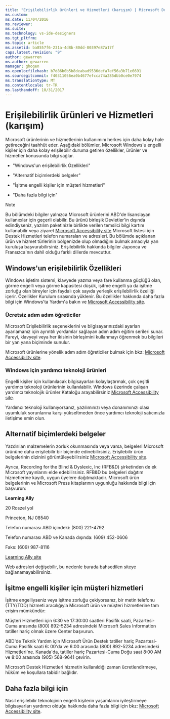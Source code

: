 ```yaml
---
title: "Erişilebilirlik ürünleri ve Hizmetleri (karışım) | Microsoft Docs"
ms.custom: 
ms.date: 11/04/2016
ms.reviewer: 
ms.suite: 
ms.technology: vs-ide-designers
ms.tgt_pltfrm: 
ms.topic: article
ms.assetid: ba8557f6-231a-4d8b-80dd-80397e87a17f
caps.latest.revision: "9"
author: gewarren
ms.author: gewarren
manager: ghogen
ms.openlocfilehash: b7d86b0b5b8deabad9536defa7ef56a3b71e6691
ms.sourcegitcommit: f40311056ea0b4677efcca74a285dbb0ce0e7974
ms.translationtype: MT
ms.contentlocale: tr-TR
ms.lasthandoff: 10/31/2017
---
```

# <a name="accessibility-products-and-services-blend"></a>Erişilebilirlik ürünleri ve Hizmetleri (karışım)
Microsoft ürünlerinin ve hizmetlerinin kullanımını herkes için daha kolay hale getireceğini taahhüt eder. Aşağıdaki bölümler, Microsoft Windows'u engelli kişiler için daha kolay erişilebilir duruma getiren özellikler, ürünler ve hizmetler konusunda bilgi sağlar.  
  
-   "Windows'un erişilebilirlik Özellikleri"  
  
-   "Alternatif biçimlerdeki belgeler"  
  
-   "İşitme engelli kişiler için müşteri hizmetleri"  
  
-   "Daha fazla bilgi için"  
  
> [!NOTE]
>  Bu bölümdeki bilgiler yalnızca Microsoft ürünlerini ABD'de lisanslayan kullanıcılar için geçerli olabilir. Bu ürünü birleşik Devletler'in dışında edindiyseniz, yazılım paketinizle birlikte verilen temsilci bilgi kartını kullanabilir veya ziyaret [Microsoft Accessibility site](http://go.microsoft.com/fwlink/?LinkID=75069) Microsoft listesi için Destek Hizmetleri telefon numaraları ve adresleri. Bu bölümde açıklanan ürün ve hizmet türlerinin bölgenizde olup olmadığını bulmak amacıyla yan kuruluşa başvurabilirsiniz. Erişilebilirlik hakkında bilgiler Japonca ve Fransızca'nın dahil olduğu farklı dillerde mevcuttur.  
  
## <a name="accessibility-features-of-windows"></a>Windows'un erişilebilirlik Özellikleri  
 Windows işletim sistemi, klavyede yazma veya fare kullanma güçlüğü olan, görme engelli veya görme kapasitesi düşük, işitme engelli ya da işitme zorluğu olan bireyler için faydalı çok sayıda yerleşik erişilebilirlik özelliği içerir. Özellikler Kurulum sırasında yüklenir. Bu özellikler hakkında daha fazla bilgi için Windows'ta Yardım'a bakın ve [Microsoft Accessibility site](http://go.microsoft.com/fwlink/?LinkID=75069).  
  
### <a name="free-step-by-step-tutorials"></a>Ücretsiz adım adım öğreticiler  
 Microsoft Erişilebilirlik seçeneklerini ve bilgisayarınızdaki ayarları ayarlamanız için ayrıntılı yordamlar sağlayan adım adım eğitim serileri sunar. Fareyi, klavyeyi veya her ikisinin birleşimini kullanmayı öğrenmek bu bilgileri bir yan yana biçiminde sunulur.  
  
 Microsoft ürünlerine yönelik adım adım öğreticiler bulmak için bkz: [Microsoft Accessibility site](http://go.microsoft.com/fwlink/?LinkID=75069).  
  
### <a name="assistive-technology-products-for-windows"></a>Windows için yardımcı teknoloji ürünleri  
 Engelli kişiler için kullanılacak bilgisayarları kolaylaştırmak, çok çeşitli yardımcı teknoloji ürünlerinin kullanılabilir. Windows üzerinde çalışan yardımcı teknolojik ürünler Kataloğu arayabilirsiniz [Microsoft Accessibility site](http://go.microsoft.com/fwlink/?LinkID=75069).  
  
 Yardımcı teknoloji kullanıyorsanız, yazılımınızı veya donanımınızı olası uyumluluk sorunlarına karşı yükseltmeden önce yardımcı teknoloji satıcınızla iletişime emin olun.  
  
## <a name="documentation-in-alternative-formats"></a>Alternatif biçimlerdeki belgeler  
 Yazdırılan malzemelerin zorluk okunmasında veya varsa, belgeleri Microsoft ürününe daha erişilebilir bir biçimde edinebilirsiniz. Erişilebilir ürün belgelerinin dizinini görüntüleyebilirsiniz [Microsoft Accessibility site](http://go.microsoft.com/fwlink/?LinkID=75069).  
  
 Ayrıca, Recording for the Blind & Dyslexic, Inc (RFB&D) şirketinden de ek Microsoft yayınlarını elde edebilirsiniz. RFB&D bu belgeleri dağıtım hizmetlerine kayıtlı, uygun üyelere dağıtmaktadır. Microsoft ürün belgelerinin ve Microsoft Press kitaplarının uygunluğu hakkında bilgi için başvurun:  
  
 **Learning Ally**  
  
 20 Roszel yol  
  
 Princeton, NJ 08540  
  
 Telefon numarası ABD içindeki: (800) 221-4792  
  
 Telefon numarası ABD ve Kanada dışında: (609) 452-0606  
  
 Faks: (609) 987-8116  
  
 [Learning Ally site](http://go.microsoft.com/fwlink/?LinkId=111110)  
  
 Web adresleri değişebilir, bu nedenle burada bahsedilen siteye bağlanamayabilirsiniz.  
  
## <a name="customer-service-for-people-people-with-hearing-impairments"></a>İşitme engelli kişiler için müşteri hizmetleri  
 İşitme engelliyseniz veya işitme zorluğu çekiyorsanız, bir metin telefonu (TTY/TDD) hizmeti aracılığıyla Microsoft ürün ve müşteri hizmetlerine tam erişim mümkündür:  
  
 Müşteri Hizmetleri için 6:30 ve 17:30:00 saatleri Pasifik saati, Pazartesi-Cuma arasında (800) 892-5234 adresindeki Microsoft Sales Information tatiller hariç olmak üzere Center başvurun.  
  
 ABD'de Teknik Yardım için Microsoft Ürün Destek tatiller hariç Pazartesi-Cuma Pasifik saati 6: 00'da ve 6:00 arasında (800) 892-5234 adresindeki Hizmetleri'ne. Kanada'da, tatiller hariç Pazartesi-Cuma Doğu saat 8:00 AM ve 8:00 arasında (905) 568-9641 çevirin.  
  
 Microsoft Destek Hizmetleri hizmetin kullanıldığı zaman ücretlendirmeye, hüküm ve koşullara tabidir bağlıdır.  
  
## <a name="for-more-information"></a>Daha fazla bilgi için  
 Nasıl erişilebilir teknolojinin engelli kişilerin yaşamlarını iyileştirmeye bilgisayarları yardımcı olduğu hakkında daha fazla bilgi için bkz: [Microsoft Accessibility site](http://go.microsoft.com/fwlink/?LinkID=75069).